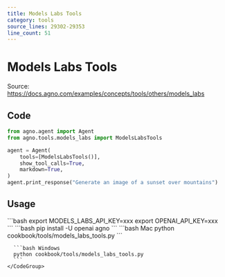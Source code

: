 ```yaml
---
title: Models Labs Tools
category: tools
source_lines: 29302-29353
line_count: 51
---
```


# Models Labs Tools
Source: https://docs.agno.com/examples/concepts/tools/others/models_labs



## Code

```python cookbook/tools/models_labs_tools.py
from agno.agent import Agent
from agno.tools.models_labs import ModelsLabsTools

agent = Agent(
    tools=[ModelsLabsTools()],
    show_tool_calls=True,
    markdown=True,
)
agent.print_response("Generate an image of a sunset over mountains")
```

## Usage

<Steps>
  <Snippet file="create-venv-step.mdx" />

  <Step title="Set your API key">
    ```bash
    export MODELS_LABS_API_KEY=xxx
    export OPENAI_API_KEY=xxx
    ```
  </Step>

  <Step title="Install libraries">
    ```bash
    pip install -U openai agno
    ```
  </Step>

  <Step title="Run Agent">
    <CodeGroup>
      ```bash Mac
      python cookbook/tools/models_labs_tools.py
      ```

      ```bash Windows
      python cookbook/tools/models_labs_tools.py
      ```
    </CodeGroup>
  </Step>
</Steps>


